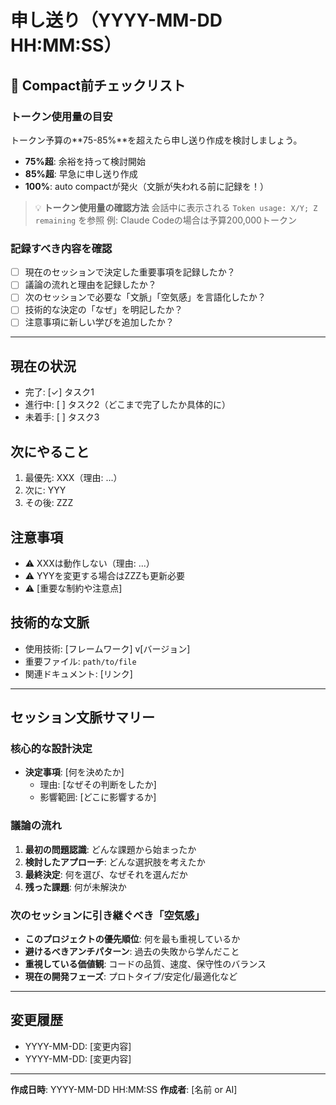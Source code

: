 # 申し送り（YYYY-MM-DD HH:MM:SS）

## 🔔 Compact前チェックリスト

### トークン使用量の目安
トークン予算の**75-85%**を超えたら申し送り作成を検討しましょう。

- **75%超**: 余裕を持って検討開始
- **85%超**: 早急に申し送り作成
- **100%**: auto compactが発火（文脈が失われる前に記録を！）

> 💡 **トークン使用量の確認方法**
> 会話中に表示される `Token usage: X/Y; Z remaining` を参照
> 例: Claude Codeの場合は予算200,000トークン

### 記録すべき内容を確認
- [ ] 現在のセッションで決定した重要事項を記録したか？
- [ ] 議論の流れと理由を記録したか？
- [ ] 次のセッションで必要な「文脈」「空気感」を言語化したか？
- [ ] 技術的な決定の「なぜ」を明記したか？
- [ ] 注意事項に新しい学びを追加したか？

---

## 現在の状況
- 完了: [✓] タスク1
- 進行中: [ ] タスク2（どこまで完了したか具体的に）
- 未着手: [ ] タスク3

## 次にやること
1. 最優先: XXX（理由: ...）
2. 次に: YYY
3. その後: ZZZ

## 注意事項
- ⚠️ XXXは動作しない（理由: ...）
- ⚠️ YYYを変更する場合はZZZも更新必要
- ⚠️ [重要な制約や注意点]

## 技術的な文脈
- 使用技術: [フレームワーク] v[バージョン]
- 重要ファイル: `path/to/file`
- 関連ドキュメント: [リンク]

---

## セッション文脈サマリー

### 核心的な設計決定
- **決定事項**: [何を決めたか]
  - 理由: [なぜその判断をしたか]
  - 影響範囲: [どこに影響するか]

### 議論の流れ
1. **最初の問題認識**: どんな課題から始まったか
2. **検討したアプローチ**: どんな選択肢を考えたか
3. **最終決定**: 何を選び、なぜそれを選んだか
4. **残った課題**: 何が未解決か

### 次のセッションに引き継ぐべき「空気感」
- **このプロジェクトの優先順位**: 何を最も重視しているか
- **避けるべきアンチパターン**: 過去の失敗から学んだこと
- **重視している価値観**: コードの品質、速度、保守性のバランス
- **現在の開発フェーズ**: プロトタイプ/安定化/最適化など

---

## 変更履歴
- YYYY-MM-DD: [変更内容]
- YYYY-MM-DD: [変更内容]

---

**作成日時**: YYYY-MM-DD HH:MM:SS
**作成者**: [名前 or AI]
